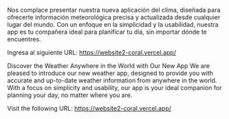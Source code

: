 Nos complace presentar nuestra nueva aplicación del clima, diseñada para ofrecerte información meteorológica precisa y actualizada desde cualquier lugar del mundo. Con un enfoque en la simplicidad y la usabilidad, nuestra app es tu compañera ideal para planificar tu día, sin importar dónde te encuentres.

Ingresa al siguiente URL: https://website2-coral.vercel.app/

Discover the Weather Anywhere in the World with Our New App We are pleased to introduce our new weather app, designed to provide you with accurate and up-to-date weather information from anywhere in the world. With a focus on simplicity and usability, our app is your ideal companion for planning your day, no matter where you are.

Visit the following URL: https://website2-coral.vercel.app/
